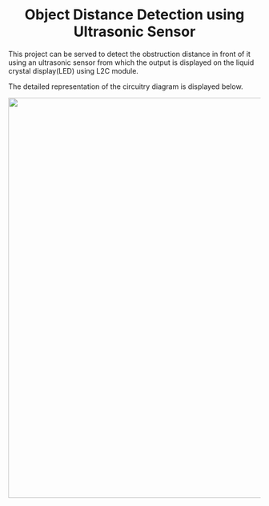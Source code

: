<h1 align="center"> Object Distance Detection using Ultrasonic Sensor</h1>

This project can be served to detect the obstruction distance in front of it using an ultrasonic sensor from which the output is displayed on the liquid crystal display(LED) using L2C module.

The detailed representation of the circuitry diagram is displayed below.

<p align="center">
<image src="gif.gif"
width="800px"
position="center">
</p>

